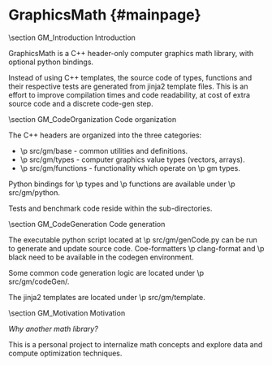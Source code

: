 # GraphicsMath {#mainpage}

\section GM_Introduction Introduction

GraphicsMath is a C++ header-only computer graphics math library, with optional python bindings.

Instead of using C++ templates, the source code of types, functions and their respective tests 
are generated from jinja2 template files.  This is an effort to improve compilation times and code readability, 
at cost of extra source code and a discrete code-gen step.

\section GM_CodeOrganization Code organization

The C++ headers are organized into the three categories:
- \p src/gm/base - common utilities and definitions.
- \p src/gm/types - computer graphics value types (vectors, arrays).
- \p src/gm/functions - functionality which operate on \p gm types.

Python bindings for \p types and \p functions are available under \p src/gm/python.

Tests and benchmark code reside within the sub-directories.

\section GM_CodeGeneration Code generation

The executable python script located at \p src/gm/genCode.py can be run to generate and update source code.  Coe-formatters \p clang-format and \p black need to be available in the codegen environment.

Some common code generation logic are located under \p src/gm/codeGen/.

The jinja2 templates are located under \p src/gm/template.

\section GM_Motivation Motivation

<em>Why another math library?</em>  

This is a personal project to internalize math concepts and explore data and compute optimization techniques.
